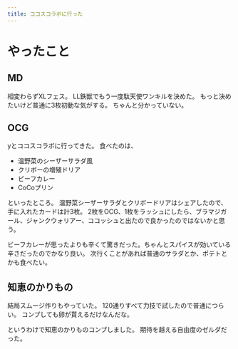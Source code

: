 ```yaml
---
title: ココスコラボに行った
---
```


# やったこと

## MD

相変わらずXLフェス。
LL鉄獣でもう一度駄天使ワンキルを決めた。
もっと決めたいけど普通に3枚初動な気がする。
ちゃんと分かっていない。

## OCG

yとココスコラボに行ってきた。
食べたのは、

- 温野菜のシーザーサラダ風
- クリボーの増殖ドリア
- ビーフカレー
- CoCoプリン

といったところ。
温野菜シーザーサラダとクリボードリアはシェアしたので、手に入れたカードは計3枚。
2枚をOCG、1枚をラッシュにしたら、ブラマジガール、ジャンクウォリアー、ココッシュと出たので良かったのではないかと思う。

ビーフカレーが思ったよりも辛くて驚きだった。ちゃんとスパイスが効いている辛さだったのでかなり良い。
次行くことがあれば普通のサラダとか、ポテトとかも食べたい。

## 知恵のかりもの

結局スムージ作りもやっていた。
120通りすべて力技で試したので普通につらい。
コンプしても卵が貰えるだけなんだな。

というわけで知恵のかりものコンプしました。
期待を越える自由度のゼルダだった。
